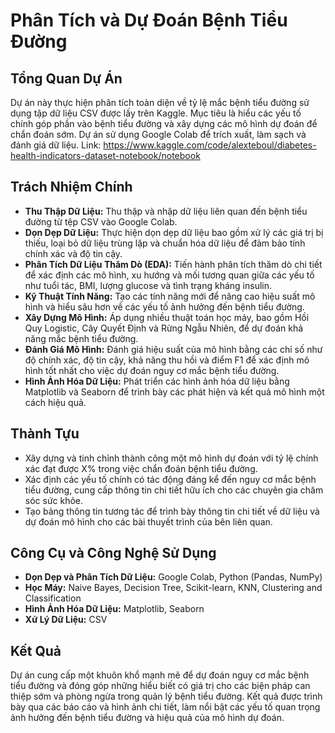 # Phân Tích và Dự Đoán Bệnh Tiểu Đường

## Tổng Quan Dự Án
Dự án này thực hiện phân tích toàn diện về tỷ lệ mắc bệnh tiểu đường sử dụng tập dữ liệu CSV được lấy trên Kaggle. Mục tiêu là hiểu các yếu tố chính góp phần vào bệnh tiểu đường và xây dựng các mô hình dự đoán để chẩn đoán sớm. Dự án sử dụng Google Colab để trích xuất, làm sạch và đánh giá dữ liệu.
Link: https://www.kaggle.com/code/alexteboul/diabetes-health-indicators-dataset-notebook/notebook
## Trách Nhiệm Chính
- **Thu Thập Dữ Liệu:** Thu thập và nhập dữ liệu liên quan đến bệnh tiểu đường từ tệp CSV vào Google Colab.
- **Dọn Dẹp Dữ Liệu:** Thực hiện dọn dẹp dữ liệu bao gồm xử lý các giá trị bị thiếu, loại bỏ dữ liệu trùng lặp và chuẩn hóa dữ liệu để đảm bảo tính chính xác và độ tin cậy.
- **Phân Tích Dữ Liệu Thăm Dò (EDA):** Tiến hành phân tích thăm dò chi tiết để xác định các mô hình, xu hướng và mối tương quan giữa các yếu tố như tuổi tác, BMI, lượng glucose và tình trạng kháng insulin.
- **Kỹ Thuật Tính Năng:** Tạo các tính năng mới để nâng cao hiệu suất mô hình và hiểu sâu hơn về các yếu tố ảnh hưởng đến bệnh tiểu đường.
- **Xây Dựng Mô Hình:** Áp dụng nhiều thuật toán học máy, bao gồm Hồi Quy Logistic, Cây Quyết Định và Rừng Ngẫu Nhiên, để dự đoán khả năng mắc bệnh tiểu đường.
- **Đánh Giá Mô Hình:** Đánh giá hiệu suất của mô hình bằng các chỉ số như độ chính xác, độ tin cậy, khả năng thu hồi và điểm F1 để xác định mô hình tốt nhất cho việc dự đoán nguy cơ mắc bệnh tiểu đường.
- **Hình Ảnh Hóa Dữ Liệu:** Phát triển các hình ảnh hóa dữ liệu bằng Matplotlib và Seaborn để trình bày các phát hiện và kết quả mô hình một cách hiệu quả.

## Thành Tựu
- Xây dựng và tinh chỉnh thành công một mô hình dự đoán với tỷ lệ chính xác đạt được X% trong việc chẩn đoán bệnh tiểu đường.
- Xác định các yếu tố chính có tác động đáng kể đến nguy cơ mắc bệnh tiểu đường, cung cấp thông tin chi tiết hữu ích cho các chuyên gia chăm sóc sức khỏe.
- Tạo bảng thông tin tương tác để trình bày thông tin chi tiết về dữ liệu và dự đoán mô hình cho các bài thuyết trình của bên liên quan.

## Công Cụ và Công Nghệ Sử Dụng
- **Dọn Dẹp và Phân Tích Dữ Liệu:** Google Colab, Python (Pandas, NumPy)
- **Học Máy:** Naive Bayes, Decision Tree, Scikit-learn, KNN, Clustering and Classification
- **Hình Ảnh Hóa Dữ Liệu:** Matplotlib, Seaborn
- **Xử Lý Dữ Liệu:** CSV

## Kết Quả
Dự án cung cấp một khuôn khổ mạnh mẽ để dự đoán nguy cơ mắc bệnh tiểu đường và đóng góp những hiểu biết có giá trị cho các biện pháp can thiệp sớm và phòng ngừa trong quản lý bệnh tiểu đường. 
Kết quả được trình bày qua các báo cáo và hình ảnh chi tiết, làm nổi bật các yếu tố quan trọng ảnh hưởng đến bệnh tiểu đường và hiệu quả của mô hình dự đoán.
